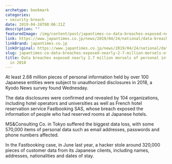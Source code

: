 ```yaml
---
archetype: bookmark
categories:
- security breach
date: 2019-04-26T08:06:21Z
description: ""
featuredImage: /img/content/post/japantimes-co-data-breaches-exposed-nearly-2-7-million-morsels-of-personal-info-in-japan-in-2018.png
link: https://www.japantimes.co.jp/news/2019/04/24/national/data-breaches-exposed-nearly-2-7-million-morsels-personal-data-japan-2018/#.XMK7XmhKhPY
linkBrand: japantimes.co.jp
linkOriginal: https://www.japantimes.co.jp/news/2019/04/24/national/data-breaches-exposed-nearly-2-7-million-morsels-personal-data-japan-2018/#.XMK7XmhKhPY
slug: japantimes-co-data-breaches-exposed-nearly-2-7-million-morsels-of-personal-info-in-japan-in-2018
title: Data breaches exposed nearly 2.7 million morsels of personal info in Japan
  in 2018
---
```

At least 2.68 million pieces of personal information held by over 100 Japanese entities were subject to unauthorized disclosures in 2018, a Kyodo News survey found Wednesday.

The data disclosures were confirmed and revealed by 104 organizations, including hotel operators and universities as well as French hotel reservation service Fastbooking SAS, whose breach exposed the information of people who had reserved rooms at Japanese hotels.

MS&Consulting Co. in Tokyo suffered the biggest data loss, with some 570,000 items of personal data such as email addresses, passwords and phone numbers affected.

In the Fastbooking case, in June last year, a hacker stole around 320,000 pieces of customer data from its Japanese clients, including names, addresses, nationalities and dates of stay.

